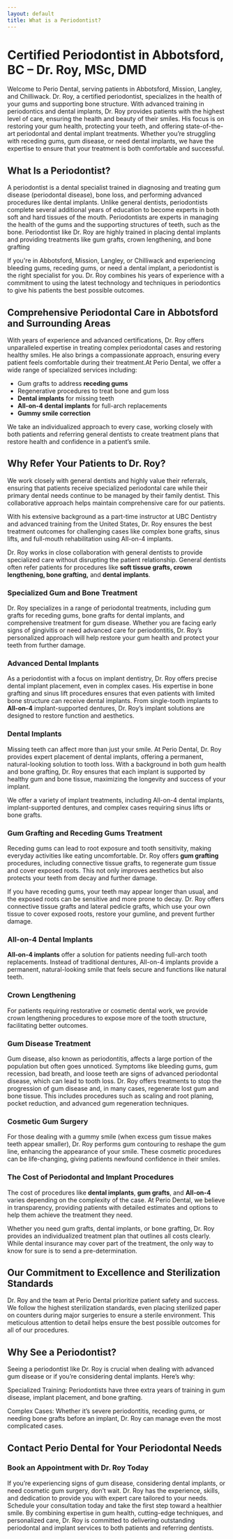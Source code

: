 ```yaml
---
layout: default
title: What is a Periodontist?
---
```


<h1>Certified Periodontist in Abbotsford, BC – Dr. Roy, MSc, DMD</h1>
<p>Welcome to Perio Dental, serving patients in Abbotsford, Mission, Langley, and Chilliwack. Dr. Roy, a certified periodontist, specializes in the health of your gums and supporting bone structure. With advanced training in periodontics and dental implants, Dr. Roy provides patients with the highest level of care, ensuring the health and beauty of their smiles. His focus is on restoring your gum health, protecting your teeth, and offering state-of-the-art periodontal and dental implant treatments. Whether you’re struggling with receding gums, gum disease, or need dental implants, we have the expertise to ensure that your treatment is both comfortable and successful.</p>

<h2>What Is a Periodontist?</h2>
<p>A periodontist is a dental specialist trained in diagnosing and treating gum disease (periodontal disease), bone loss, and performing advanced procedures like dental implants. Unlike general dentists, periodontists complete several additional years of education to become experts in both soft and hard tissues of the mouth. Periodontists are experts in managing the health of the gums and the supporting structures of teeth, such as the bone. Periodontist like Dr. Roy are highly trained in placing dental implants and providing treatments like gum grafts, crown lengthening, and bone grafting</p>

<p>If you're in Abbotsford, Mission, Langley, or Chilliwack and experiencing bleeding gums, receding gums, or need a dental implant, a periodontist is the right specialist for you. Dr. Roy combines his years of experience with a commitment to using the latest technology and techniques in periodontics to give his patients the best possible outcomes.</p>

<h2>Comprehensive Periodontal Care in Abbotsford and Surrounding Areas</h2>
<p>With years of experience and advanced certifications, Dr. Roy offers unparalleled expertise in treating complex periodontal cases and restoring healthy smiles. He also brings a compassionate approach, ensuring every patient feels comfortable during their treatment.At Perio Dental, we offer a wide range of specialized services including:</p>
<ul>
    <li>Gum grafts to address <strong>receding gums</strong></li>
    <li>Regenerative procedures to treat bone and gum loss</li>
    <li><strong>Dental implants</strong> for missing teeth</li>
    <li><strong>All-on-4 dental implants</strong> for full-arch replacements</li>
    <li><strong>Gummy smile correction</strong></li>
</ul>
<p>We take an individualized approach to every case, working closely with both patients and referring general dentists to create treatment plans that restore health and confidence in a patient’s smile.</p>

<h2>Why Refer Your Patients to Dr. Roy?</h2>
<p>We work closely with general dentists and highly value their referrals, ensuring that patients receive specialized periodontal care while their primary dental needs continue to be managed by their family dentist. This collaborative approach helps maintain comprehensive care for our patients.</p>
<p>With his extensive background as a part-time instructor at UBC Dentistry and advanced training from the United States, Dr. Roy ensures the best treatment outcomes for challenging cases like complex bone grafts, sinus lifts, and full-mouth rehabilitation using All-on-4 implants.</p>
<p>Dr. Roy works in close collaboration with general dentists to provide specialized care without disrupting the patient relationship. General dentists often refer patients for procedures like <strong>soft tissue grafts, crown lengthening, bone grafting,</strong> and <strong>dental implants</strong>.</p>
<h3>Specialized Gum and Bone Treatment</h3>
<p>Dr. Roy specializes in a range of periodontal treatments, including gum grafts for receding gums, bone grafts for dental implants, and comprehensive treatment for gum disease. Whether you are facing early signs of gingivitis or need advanced care for periodontitis, Dr. Roy’s personalized approach will help restore your gum health and protect your teeth from further damage.</p>
<h3>Advanced Dental Implants</h3>
<p>As a periodontist with a focus on implant dentistry, Dr. Roy offers precise dental implant placement, even in complex cases. His expertise in bone grafting and sinus lift procedures ensures that even patients with limited bone structure can receive dental implants. From single-tooth implants to <strong>All-on-4</strong> implant-supported dentures, Dr. Roy’s implant solutions are designed to restore function and aesthetics.</p>

 <h3>Dental Implants</h3>
<p>Missing teeth can affect more than just your smile. At Perio Dental, Dr. Roy provides expert placement of dental implants, offering a permanent, natural-looking solution to tooth loss. With a background in both gum health and bone grafting, Dr. Roy ensures that each implant is supported by healthy gum and bone tissue, maximizing the longevity and success of your implant.</p>

<p>We offer a variety of implant treatments, including All-on-4 dental implants, implant-supported dentures, and complex cases requiring sinus lifts or bone grafts.</p>

<h3>Gum Grafting and Receding Gums Treatment</h3>
<p>Receding gums can lead to root exposure and tooth sensitivity, making everyday activities like eating uncomfortable. Dr. Roy offers <strong>gum grafting</strong> procedures, including connective tissue grafts, to regenerate gum tissue and cover exposed roots. This not only improves aesthetics but also protects your teeth from decay and further damage.</p>
<p>If you have receding gums, your teeth may appear longer than usual, and the exposed roots can be sensitive and more prone to decay. Dr. Roy offers connective tissue grafts and lateral pedicle grafts, which use your own tissue to cover exposed roots, restore your gumline, and prevent further damage.</p>


<h3>All-on-4 Dental Implants</h3>
<p><strong>All-on-4 implants</strong> offer a solution for patients needing full-arch tooth replacements. Instead of traditional dentures, All-on-4 implants provide a permanent, natural-looking smile that feels secure and functions like natural teeth.</p>
<h3>Crown Lengthening</h3>
<p>For patients requiring restorative or cosmetic dental work, we provide crown lengthening procedures to expose more of the tooth structure, facilitating better outcomes.</p>
<h3>Gum Disease Treatment</h3>
<p>Gum disease, also known as periodontitis, affects a large portion of the population but often goes unnoticed. Symptoms like bleeding gums, gum recession, bad breath, and loose teeth are signs of advanced periodontal disease, which can lead to tooth loss. Dr. Roy offers treatments to stop the progression of gum disease and, in many cases, regenerate lost gum and bone tissue. This includes procedures such as scaling and root planing, pocket reduction, and advanced gum regeneration techniques.</p>
<h3>Cosmetic Gum Surgery</h3>
<p>For those dealing with a gummy smile (when excess gum tissue makes teeth appear smaller), Dr. Roy performs gum contouring to reshape the gum line, enhancing the appearance of your smile. These cosmetic procedures can be life-changing, giving patients newfound confidence in their smiles.</p>
<h3>The Cost of Periodontal and Implant Procedures</h3>
<p>The cost of procedures like <strong>dental implants</strong>, <strong>gum grafts</strong>, and <strong>All-on-4</strong> varies depending on the complexity of the case. At Perio Dental, we believe in transparency, providing patients with detailed estimates and options to help them achieve the treatment they need.</p>
<p>Whether you need gum grafts, dental implants, or bone grafting, Dr. Roy provides an individualized treatment plan that outlines all costs clearly. While dental insurance may cover part of the treatment, the only way to know for sure is to send a pre-determination.</p>

<h2>Our Commitment to Excellence and Sterilization Standards</h2>
<p>Dr. Roy and the team at Perio Dental prioritize patient safety and success. We follow the highest sterilization standards, even placing sterilized paper on counters during major surgeries to ensure a sterile environment. This meticulous attention to detail helps ensure the best possible outcomes for all of our procedures.</p>
<h2>Why See a Periodontist?</h2>
<p>Seeing a periodontist like Dr. Roy is crucial when dealing with advanced gum disease or if you’re considering dental implants. Here’s why:</p>

<p>Specialized Training: Periodontists have three extra years of training in gum disease, implant placement, and bone grafting.</p>
<p>Complex Cases: Whether it’s severe periodontitis, receding gums, or needing bone grafts before an implant, Dr. Roy can manage even the most complicated cases.</p>


<h2>Contact Perio Dental for Your Periodontal Needs</h2>
<h3>Book an Appointment with Dr. Roy Today</h3>
<p>If you’re experiencing signs of gum disease, considering dental implants, or need cosmetic gum surgery, don’t wait. Dr. Roy has the experience, skills, and dedication to provide you with expert care tailored to your needs. Schedule your consultation today and take the first step toward a healthier smile. By combining expertise in gum health, cutting-edge techniques, and personalized care, Dr. Roy is committed to delivering outstanding periodontal and implant services to both patients and referring dentists.</p>
